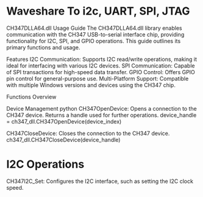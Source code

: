 # Waveshare To i2c, UART, SPI, JTAG

CH347DLLA64.dll Usage Guide
The CH347DLLA64.dll library enables communication with the CH347 USB-to-serial interface chip, providing functionality for I2C, SPI, and GPIO operations. This guide outlines its primary functions and usage.

Features
I2C Communication: Supports I2C read/write operations, making it ideal for interfacing with various I2C devices.
SPI Communication: Capable of SPI transactions for high-speed data transfer.
GPIO Control: Offers GPIO pin control for general-purpose use.
Multi-Platform Support: Compatible with multiple Windows versions and devices using the CH347 chip.


Functions Overview

Device Management 
python
  CH347OpenDevice: Opens a connection to the CH347 device. Returns a handle used for further operations.
device_handle = ch347_dll.CH347OpenDevice(device_index)

  CH347CloseDevice: Closes the connection to the CH347 device.
ch347_dll.CH347CloseDevice(device_handle)

# I2C Operations
CH347I2C_Set: Configures the I2C interface, such as setting the I2C clock speed.
